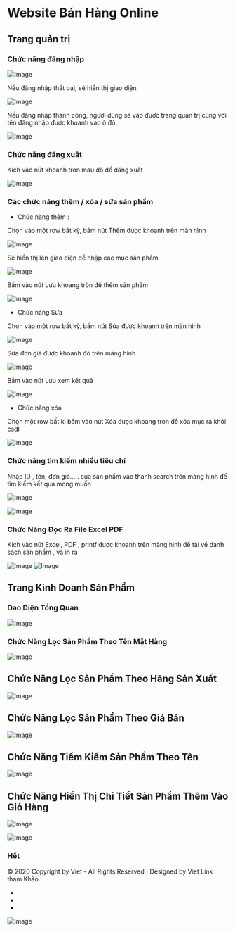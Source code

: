 # Website Bán Hàng Online

## Trang quản trị

### Chức năng đăng nhập
![Image](Hinhchup/login1.png)

Nếu đăng nhập thất bại, sẽ hiển thị giao diện

![Image](Hinhchup/Login2.png)

Nếu đăng nhập thành công, người dùng sẽ vào được trang quản trị cùng với tên đăng nhập được khoanh vào ô đỏ

![Image](Hinhchup/Login_3.png)

### Chức năng đăng xuất

Kích vào nút khoanh tròn màu đỏ để đăng xuất

![Image](Hinhchup/Logout_1.png)

### Các chức năng thêm / xóa / sửa sản phẩm

- Chức năng thêm : 

Chọn vào một row bất kỳ, bấm nút Thêm được khoanh trên màn hình 

![Image](/Hinhchup/ThemSanPham_2.png)

Sẽ hiển thị lên giao diện để nhập các mục sản phẩm

![Image](/Hinhchup/ThemSanPham_3.png)

Bấm vào nút Lưu khoang tròn để thêm sản phẩm 

![Image](Hinhchup/ThemSanPham_4.png)

- Chức năng Sửa

Chọn vào một row bất kỳ, bấm nút Sửa được khoanh trên màn hình 

![Image](Hinhchup/Edit_SanPham_1.png)

Sửa đơn giá được khoanh đỏ trên màng hình

![Image](Hinhchup/Edit_SanPham_2.png)

Bấm vào nút Lưu xem kết quả

![Image](Hinhchup/Edit_SanPham_3.png)

- Chức năng xóa

Chọn một row bất kì bấm vào nút Xóa được khoang tròn để xóa mục ra khỏi csdl

![Image](Hinhchup/deleteSP.png)

### Chức năng tìm kiếm nhiều tiêu chí

Nhập ID , tên, đơn giá..... của sản phẩm vào thanh search trên màng hình để tìm kiếm kết quả mong muốn

![Image](Hinhchup/search_Name.png)

![Image](Hinhchup/Search_ID.png)

### Chức Năng Đọc Ra File Excel PDF

Kích vào nút Excel,  PDF , printf được khoanh trên màng hình để tải về danh sách sản phẩm , và in ra

![Image](Hinhchup/Excel_PDF.png)
![Image](Hinhchup/printf_1.png)


## Trang Kinh Doanh Sản Phẩm

### Dao Diện Tổng Quan

![Image](Hinhchup/DaoDienSanPham.png)

### Chức Năng Lọc Sản Phẩm Theo Tên Mặt Hàng

![Image](Hinhchup/LocMatHang.png)

## Chức Năng Lọc Sản Phẩm Theo Hãng Sản Xuất

![Image](Hinhchup/LocMatHangTheoHang.png)

## Chức Năng Lọc Sản Phẩm Theo Giá Bán

![Image](Hinhchup/LocGiaBan.png)

## Chức Năng Tiềm Kiếm Sản Phẩm Theo Tên

![Image](Hinhchup/timkiemTheoten.png)

## Chức Năng Hiển Thị Chi Tiết Sản Phẩm Thêm Vào Giỏ Hàng

![Image](Hinhchup/showSP.png)

![Image](Hinhchup/ShowSP_2.png)

### Hết

© 2020 Copyright by Viet - All Rights Reserved | Designed by Viet
Link tham Khảo : 
- <a href ="https://stackoverflow.com"></a>
- <a href ="https://entityframework.net"></a>
- <a href ="https://www.dotnettricks.com"></a>

![image](https://github.com/viet15cm/BaiTap-Android/blob/master/viet.png)


